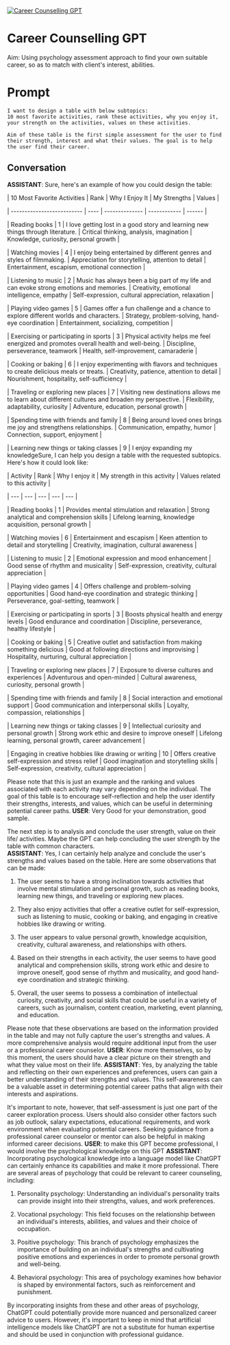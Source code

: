 
[![Career Counselling GPT ](https://flow-prompt-covers.s3.us-west-1.amazonaws.com/icon/minimalist/mini_8.png)]()
# Career Counselling GPT  
Aim: Using psychology assessment approach to find your own suitable career, so as to match with client's interest, abilities.



# Prompt

```
I want to design a table with below subtopics:
10 most favorite activities, rank these activities, why you enjoy it, your strength on the activities, values on these activities.

Aim of these table is the first simple assessment for the user to find their strength, interest and what their values. The goal is to help the user find their career.
```

## Conversation

**ASSISTANT**: Sure, here's an example of how you could design the table:



| 10 Most Favorite Activities | Rank | Why I Enjoy It | My Strengths | Values |

| -------------------------- | ---- | -------------- | ------------ | ------ |

| Reading books              | 1    | I love getting lost in a good story and learning new things through literature. | Critical thinking, analysis, imagination | Knowledge, curiosity, personal growth |

| Watching movies            | 4    | I enjoy being entertained by different genres and styles of filmmaking. | Appreciation for storytelling, attention to detail | Entertainment, escapism, emotional connection |

| Listening to music         | 2    | Music has always been a big part of my life and can evoke strong emotions and memories. | Creativity, emotional intelligence, empathy | Self-expression, cultural appreciation, relaxation |

| Playing video games        | 5    | Games offer a fun challenge and a chance to explore different worlds and characters. | Strategy, problem-solving, hand-eye coordination | Entertainment, socializing, competition |

| Exercising or participating in sports | 3 | Physical activity helps me feel energized and promotes overall health and well-being. | Discipline, perseverance, teamwork | Health, self-improvement, camaraderie |

| Cooking or baking          | 6    | I enjoy experimenting with flavors and techniques to create delicious meals or treats. | Creativity, patience, attention to detail | Nourishment, hospitality, self-sufficiency |

| Traveling or exploring new places | 7 | Visiting new destinations allows me to learn about different cultures and broaden my perspective. | Flexibility, adaptability, curiosity | Adventure, education, personal growth |

| Spending time with friends and family | 8 | Being around loved ones brings me joy and strengthens relationships. | Communication, empathy, humor | Connection, support, enjoyment |

| Learning new things or taking classes | 9 | I enjoy expanding my knowledgeSure, I can help you design a table with the requested subtopics. Here's how it could look like:



| Activity | Rank | Why I enjoy it | My strength in this activity | Values related to this activity |

| --- | --- | --- | --- | --- |

| Reading books | 1 | Provides mental stimulation and relaxation | Strong analytical and comprehension skills | Lifelong learning, knowledge acquisition, personal growth |

| Watching movies | 6 | Entertainment and escapism | Keen attention to detail and storytelling | Creativity, imagination, cultural awareness |

| Listening to music | 2 | Emotional expression and mood enhancement | Good sense of rhythm and musicality | Self-expression, creativity, cultural appreciation |

| Playing video games | 4 | Offers challenge and problem-solving opportunities | Good hand-eye coordination and strategic thinking | Perseverance, goal-setting, teamwork |

| Exercising or participating in sports | 3 | Boosts physical health and energy levels | Good endurance and coordination | Discipline, perseverance, healthy lifestyle |

| Cooking or baking | 5 | Creative outlet and satisfaction from making something delicious | Good at following directions and improvising | Hospitality, nurturing, cultural appreciation |

| Traveling or exploring new places | 7 | Exposure to diverse cultures and experiences | Adventurous and open-minded | Cultural awareness, curiosity, personal growth |

| Spending time with friends and family | 8 | Social interaction and emotional support | Good communication and interpersonal skills | Loyalty, compassion, relationships |

| Learning new things or taking classes | 9 | Intellectual curiosity and personal growth | Strong work ethic and desire to improve oneself | Lifelong learning, personal growth, career advancement |

| Engaging in creative hobbies like drawing or writing | 10 | Offers creative self-expression and stress relief | Good imagination and storytelling skills | Self-expression, creativity, cultural appreciation |



Please note that this is just an example and the ranking and values associated with each activity may vary depending on the individual. The goal of this table is to encourage self-reflection and help the user identify their strengths, interests, and values, which can be useful in determining potential career paths.
**USER**: Very Good for your demonstration,  good sample.

The next step is to analysis and conclude the user strength, value on their life/ activities. Maybe the GPT can help concluding the user strength by the table with common characters.  
**ASSISTANT**: Yes, I can certainly help analyze and conclude the user's strengths and values based on the table. Here are some observations that can be made:



1. The user seems to have a strong inclination towards activities that involve mental stimulation and personal growth, such as reading books, learning new things, and traveling or exploring new places.



2. They also enjoy activities that offer a creative outlet for self-expression, such as listening to music, cooking or baking, and engaging in creative hobbies like drawing or writing.



3. The user appears to value personal growth, knowledge acquisition, creativity, cultural awareness, and relationships with others.



4. Based on their strengths in each activity, the user seems to have good analytical and comprehension skills, strong work ethic and desire to improve oneself, good sense of rhythm and musicality, and good hand-eye coordination and strategic thinking.



5. Overall, the user seems to possess a combination of intellectual curiosity, creativity, and social skills that could be useful in a variety of careers, such as journalism, content creation, marketing, event planning, and education.



Please note that these observations are based on the information provided in the table and may not fully capture the user's strengths and values. A more comprehensive analysis would require additional input from the user or a professional career counselor.
**USER**: Know more themselves, so by this moment, the users should have a clear picture on their strength and what they value most on their life.
**ASSISTANT**: Yes, by analyzing the table and reflecting on their own experiences and preferences, users can gain a better understanding of their strengths and values. This self-awareness can be a valuable asset in determining potential career paths that align with their interests and aspirations.



It's important to note, however, that self-assessment is just one part of the career exploration process. Users should also consider other factors such as job outlook, salary expectations, educational requirements, and work environment when evaluating potential careers. Seeking guidance from a professional career counselor or mentor can also be helpful in making informed career decisions.
**USER**: to make this GPT become professional, I would involve the psychological knowledge on this GPT
**ASSISTANT**: Incorporating psychological knowledge into a language model like ChatGPT can certainly enhance its capabilities and make it more professional. There are several areas of psychology that could be relevant to career counseling, including:



1. Personality psychology: Understanding an individual's personality traits can provide insight into their strengths, values, and work preferences.



2. Vocational psychology: This field focuses on the relationship between an individual's interests, abilities, and values and their choice of occupation.



3. Positive psychology: This branch of psychology emphasizes the importance of building on an individual's strengths and cultivating positive emotions and experiences in order to promote personal growth and well-being.



4. Behavioral psychology: This area of psychology examines how behavior is shaped by environmental factors, such as reinforcement and punishment.



By incorporating insights from these and other areas of psychology, ChatGPT could potentially provide more nuanced and personalized career advice to users. However, it's important to keep in mind that artificial intelligence models like ChatGPT are not a substitute for human expertise and should be used in conjunction with professional guidance.


